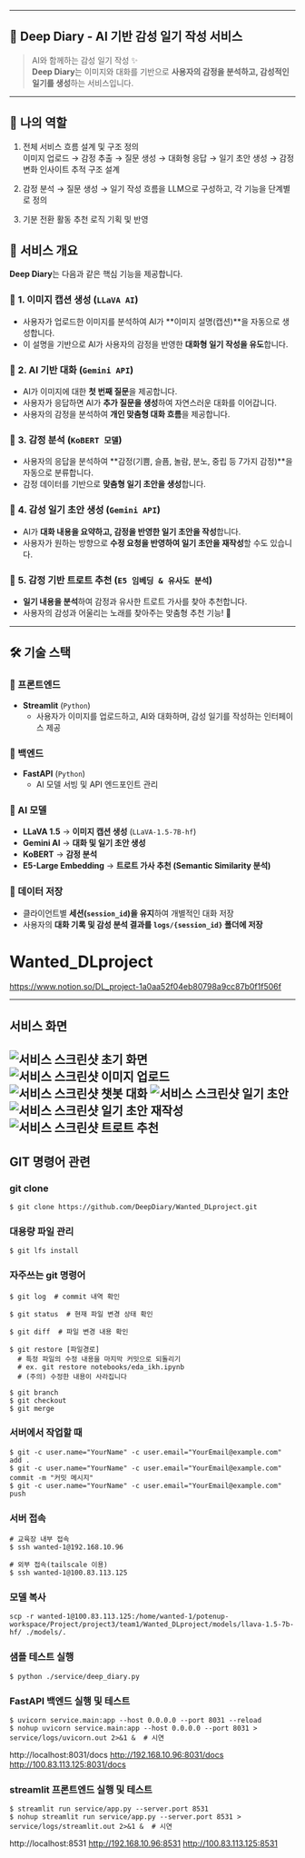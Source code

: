 
---
## 🚀 **Deep Diary - AI 기반 감성 일기 작성 서비스**  
> AI와 함께하는 감성 일기 작성 ✨  
> **Deep Diary**는 이미지와 대화를 기반으로 **사용자의 감정을 분석하고, 감성적인 일기를 생성**하는 서비스입니다.  

---
##  👤 **나의 역할**
1. 전체 서비스 흐름 설계 및 구조 정의   
이미지 업로드 → 감정 추출 → 질문 생성 → 대화형 응답 → 일기 초안 생성 → 감정 변화 인사이트 추적 구조 설계

2. 감정 분석 → 질문 생성 → 일기 작성 흐름을 LLM으로 구성하고, 각 기능을 단계별로 정의

3. 기분 전환 활동 추천 로직 기획 및 반영

## 📌 **서비스 개요**
**Deep Diary**는 다음과 같은 핵심 기능을 제공합니다.

### 🔹 **1. 이미지 캡션 생성 (`LLaVA AI`)**  
- 사용자가 업로드한 이미지를 분석하여 AI가 **이미지 설명(캡션)**을 자동으로 생성합니다.  
- 이 설명을 기반으로 AI가 사용자의 감정을 반영한 **대화형 일기 작성을 유도**합니다.  

### 🔹 **2. AI 기반 대화 (`Gemini API`)**  
- AI가 이미지에 대한 **첫 번째 질문**을 제공합니다.  
- 사용자가 응답하면 AI가 **추가 질문을 생성**하여 자연스러운 대화를 이어갑니다.  
- 사용자의 감정을 분석하여 **개인 맞춤형 대화 흐름**을 제공합니다.  

### 🔹 **3. 감정 분석 (`KoBERT 모델`)**  
- 사용자의 응답을 분석하여 **감정(기쁨, 슬픔, 놀람, 분노, 중립 등 7가지 감정)**을 자동으로 분류합니다.  
- 감정 데이터를 기반으로 **맞춤형 일기 초안을 생성**합니다.  

### 🔹 **4. 감성 일기 초안 생성 (`Gemini API`)**  
- AI가 **대화 내용을 요약하고, 감정을 반영한 일기 초안을 작성**합니다.  
- 사용자가 원하는 방향으로 **수정 요청을 반영하여 일기 초안을 재작성**할 수도 있습니다.  

### 🔹 **5. 감정 기반 트로트 추천 (`E5 임베딩 & 유사도 분석`)**  
- **일기 내용을 분석**하여 감정과 유사한 트로트 가사를 찾아 추천합니다.  
- 사용자의 감성과 어울리는 노래를 찾아주는 맞춤형 추천 기능! 🎵  

---

## 🛠 **기술 스택**
### **🔹 프론트엔드**
- **Streamlit** (`Python`)  
  - 사용자가 이미지를 업로드하고, AI와 대화하며, 감성 일기를 작성하는 인터페이스 제공  

### **🔹 백엔드**
- **FastAPI** (`Python`)  
  - AI 모델 서빙 및 API 엔드포인트 관리  

### **🔹 AI 모델**
- **LLaVA 1.5** → **이미지 캡션 생성** (`LLaVA-1.5-7B-hf`)  
- **Gemini AI** → **대화 및 일기 초안 생성**  
- **KoBERT** → **감정 분석**  
- **E5-Large Embedding** → **트로트 가사 추천 (Semantic Similarity 분석)**  

### **🔹 데이터 저장**
- 클라이언트별 **세션(`session_id`)을 유지**하여 개별적인 대화 저장  
- 사용자의 **대화 기록 및 감성 분석 결과를 `logs/{session_id}` 폴더에 저장**  

# Wanted_DLproject

https://www.notion.so/DL_project-1a0aa52f04eb80798a9cc87b0f1f506f

---

## 서비스 화면

![서비스 스크린샷 초기 화면](./assets/screenshot_main.png)
![서비스 스크린샷 이미지 업로드](./assets/screenshot_upload.png)
![서비스 스크린샷 챗봇 대화](./assets/screenshot_chat.png)
![서비스 스크린샷 일기 초안](./assets/screenshot_summary.png)
![서비스 스크린샷 일기 초안 재작성](./assets/screenshot_resummary.png)
![서비스 스크린샷 트로트 추천](./assets/screenshot_recommand.png)
---

## GIT 명령어 관련
### git clone
```$ git clone https://github.com/DeepDiary/Wanted_DLproject.git```

### 대용량 파일 관리
```$ git lfs install```

### 자주쓰는 git 명령어

```
$ git log  # commit 내역 확인
```
```
$ git status  # 현재 파일 변경 상태 확인
```
```
$ git diff  # 파일 변경 내용 확인
```
```
$ git restore [파일경로]
  # 특정 파일의 수정 내용을 마지막 커밋으로 되돌리기
  # ex. git restore notebooks/eda_ikh.ipynb
  # (주의) 수정한 내용이 사라집니다
```
```
$ git branch
$ git checkout
$ git merge
```


### 서버에서 작업할 때
```
$ git -c user.name="YourName" -c user.email="YourEmail@example.com" add .  
$ git -c user.name="YourName" -c user.email="YourEmail@example.com" commit -m "커밋 메시지"  
$ git -c user.name="YourName" -c user.email="YourEmail@example.com" push
```

### 서버 접속
```
# 교육장 내부 접속
$ ssh wanted-1@192.168.10.96
```
```
# 외부 접속(tailscale 이용)
$ ssh wanted-1@100.83.113.125
```

### 모델 복사
```
scp -r wanted-1@100.83.113.125:/home/wanted-1/potenup-workspace/Project/project3/team1/Wanted_DLproject/models/llava-1.5-7b-hf/ ./models/.
```

### 샘플 테스트 실행
```
$ python ./service/deep_diary.py
```

### FastAPI 백엔드 실행 및 테스트
```
$ uvicorn service.main:app --host 0.0.0.0 --port 8031 --reload
$ nohup uvicorn service.main:app --host 0.0.0.0 --port 8031 > service/logs/uvicorn.out 2>&1 &  # 시연
```
http://localhost:8031/docs
http://192.168.10.96:8031/docs
http://100.83.113.125:8031/docs

### streamlit 프론트엔드 실행 및 테스트
```
$ streamlit run service/app.py --server.port 8531
$ nohup streamlit run service/app.py --server.port 8531 > service/logs/streamlit.out 2>&1 &  # 시연
```
http://localhost:8531
http://192.168.10.96:8531
http://100.83.113.125:8531
